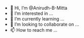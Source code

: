 - 👋 Hi, I’m @Anirudh-B-Mitta
- 👀 I’m interested in ...
- 🌱 I’m currently learning ...
- 💞️ I’m looking to collaborate on ...
- 📫 How to reach me ...

<!---
Anirudh-B-Mitta/Anirudh-B-Mitta is a ✨ special ✨ repository because its `README.md` (this file) appears on your GitHub profile.
You can click the Preview link to take a look at your changes.
--->
